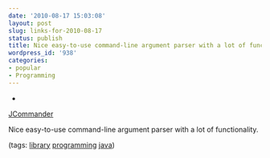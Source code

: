 ```yaml
---
date: '2010-08-17 15:03:08'
layout: post
slug: links-for-2010-08-17
status: publish
title: Nice easy-to-use command-line argument parser with a lot of functionality.
wordpress_id: '938'
categories:
- popular
- Programming
---
```


  *


[JCommander](http://beust.com/jcommander/)


Nice easy-to-use command-line argument parser with a lot of functionality.


(tags: [library](http://delicious.com/eob/library) [programming](http://delicious.com/eob/programming) [java](http://delicious.com/eob/java))



